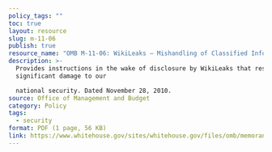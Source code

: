 ```yaml
---
policy_tags: ""
toc: true
layout: resource
slug: m-11-06
publish: true
resource_name: "OMB M-11-06: WikiLeaks – Mishandling of Classified Information"
description: >-
  Provides instructions in the wake of disclosure by WikiLeaks that resulted in
  significant damage to our

  national security. Dated November 28, 2010. 
source: Office of Management and Budget
category: Policy
tags:
  - security
format: PDF (1 page, 56 KB)
link: https://www.whitehouse.gov/sites/whitehouse.gov/files/omb/memoranda/2011/m11-06.pdf
---
```

